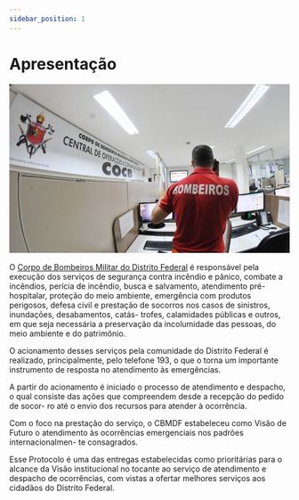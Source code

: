 ```yaml
---
sidebar_position: 1
---
```


# Apresentação

![COCB](../../static/img/cocb.jpg)

O [Corpo de Bombeiros Militar do Distrito Federal](https://www.cbm.df.gov.br/) é responsável
pela execução dos serviços de segurança contra incêndio e pânico, combate a
incêndios, perícia de incêndio, busca e salvamento, atendimento pré-hospitalar,
proteção do meio ambiente, emergência com produtos perigosos, defesa civil e
prestação de socorros nos casos de sinistros, inundações, desabamentos, catás-
trofes, calamidades públicas e outros, em que seja necessária a preservação da
incolumidade das pessoas, do meio ambiente e do patrimônio.

O acionamento desses serviços pela comunidade do Distrito Federal é realizado, principalmente, 
pelo telefone 193, o que o torna um importante instrumento
de resposta no atendimento às emergências.

A partir do acionamento é iniciado o processo de atendimento e despacho, o
qual consiste das ações que compreendem desde a recepção do pedido de socor-
ro até o envio dos recursos para atender à ocorrência.

Com o foco na prestação do serviço, o CBMDF estabeleceu como Visão de
Futuro o atendimento às ocorrências emergenciais nos padrões internacionalmen-
te consagrados.

Esse Protocolo é uma das entregas estabelecidas como prioritárias para o
alcance da Visão institucional no tocante ao serviço de atendimento e despacho
de ocorrências, com vistas a ofertar melhores serviços aos cidadãos do Distrito
Federal.
